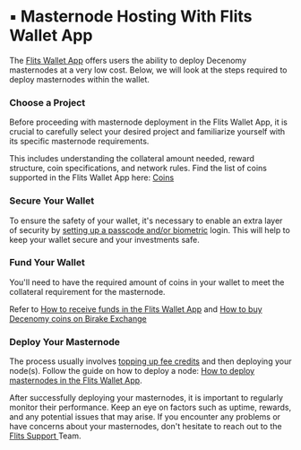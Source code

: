 # ▪️ Masternode Hosting With Flits Wallet App

The [Flits Wallet App](https://flitswallet.app/) offers users the ability to deploy Decenomy masternodes at a very low cost. Below, we will look at the steps required to deploy masternodes within the wallet.

### Choose a Project

Before proceeding with masternode deployment in the Flits Wallet App, it is crucial to carefully select your desired project and familiarize yourself with its specific masternode requirements.&#x20;

This includes understanding the collateral amount needed, reward structure, coin specifications, and network rules. Find the list of coins supported in the Flits Wallet App here: [Coins](../../coins/)

### Secure Your Wallet

To ensure the safety of your wallet, it's necessary to enable an extra layer of security by [setting up a passcode and/or biometric](../flits-wallet-app/settings-overview.md#authentication) login. This will help to keep your wallet secure and your investments safe.

### Fund Your Wallet

You'll need to have the required amount of coins in your wallet to meet the collateral requirement for the masternode. &#x20;

Refer to [How to receive funds in the Flits Wallet App](../flits-wallet-app/wallet-operations-send-receive-transaction-history.md#receiving-coins) and [How to buy Decenomy coins on Birake Exchange](../exchange/how-to-buy-decenomy-coins-on-birake/)

### Deploy Your Masternode

The process usually involves [topping up fee credits](../flits-wallet-app/how-to-top-up-fee-credits.md) and then deploying your node(s). Follow the guide on how to deploy a node: [How to deploy masternodes in the Flits Wallet App](../flits-wallet-app/how-to-deploy-masternodes-in-the-flits-wallet-app.md).&#x20;

After successfully deploying your masternodes, it is important to regularly monitor their performance. Keep an eye on factors such as uptime, rewards, and any potential issues that may arise. If you encounter any problems or have concerns about your masternodes, don't hesitate to reach out to the [Flits Support ](../flits-wallet-app/flits-wallet-in-app-support.md)Team.&#x20;

